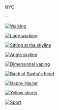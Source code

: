 NYC

–

<div class="grid" markdown>

[![Walking](https://media.kvmet.com/ph_2022-05-30_DSC_2297_web.jpg)](https://media.kvmet.com/ph_2022-05-30_DSC_2297_full.jpg)

[![Lady working](https://media.kvmet.com/ph_2022-05-30_DSC_2388_web.jpg)](https://media.kvmet.com/ph_2022-05-30_DSC_2388_full.jpg)

[![Sitting at the skyline](https://media.kvmet.com/ph_2022-05-30_DSC_2358_web.jpg)](https://media.kvmet.com/ph_2022-05-30_DSC_2358_full.jpg)

[![Angle skyline](https://media.kvmet.com/ph_2022-05-30_DSC_2338_web.jpg)](https://media.kvmet.com/ph_2022-05-30_DSC_2338_full.jpg)

[![Dimensional vaping](https://media.kvmet.com/ph_2022-05-30_DSC_2328_web.jpg)](https://media.kvmet.com/ph_2022-05-30_DSC_2328_full.jpg)

[![Back of Sasha's head](https://media.kvmet.com/ph_2022-05-30_DSC_2313_web.jpg)](https://media.kvmet.com/ph_2022-05-30_DSC_2313_full.jpg)

[![Happy Hauler](https://media.kvmet.com/ph_2022-05-30_DSC_2292_web.jpg)](https://media.kvmet.com/ph_2022-05-30_DSC_2292_full.jpg)

[![Yellow shorts](https://media.kvmet.com/ph_2022-05-30_DSC_2267_web.jpg)](https://media.kvmet.com/ph_2022-05-30_DSC_2267_full.jpg)

[![Sport](https://media.kvmet.com/ph_2022-05-30_DSC_2235_web.jpg)](https://media.kvmet.com/ph_2022-05-30_DSC_2235_full.jpg)

</div>